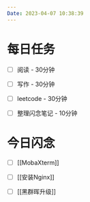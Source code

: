 ```yaml
---
Date: 2023-04-07 10:38:39
---
```


# 每日任务
- [ ] 阅读 - 30分钟
- [ ] 写作 - 30分钟
- [ ] leetcode - 30分钟
- [ ] 整理闪念笔记 - 10分钟


# 今日闪念
- [ ] [[MobaXterm]]
- [ ] [[安装Nginx]]
- [ ] [[黑群晖升级]]



